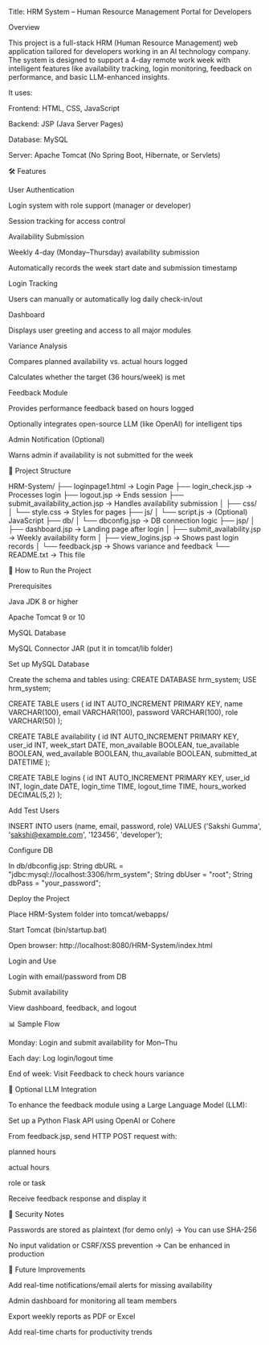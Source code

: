 Title: HRM System – Human Resource Management Portal for Developers

Overview

This project is a full-stack HRM (Human Resource Management) web application tailored for developers working in an AI technology company. The system is designed to support a 4-day remote work week with intelligent features like availability tracking, login monitoring, feedback on performance, and basic LLM-enhanced insights.

It uses:

Frontend: HTML, CSS, JavaScript

Backend: JSP (Java Server Pages)

Database: MySQL

Server: Apache Tomcat (No Spring Boot, Hibernate, or Servlets)

🛠 Features

User Authentication

Login system with role support (manager or developer)

Session tracking for access control

Availability Submission

Weekly 4-day (Monday–Thursday) availability submission

Automatically records the week start date and submission timestamp

Login Tracking

Users can manually or automatically log daily check-in/out

Dashboard

Displays user greeting and access to all major modules

Variance Analysis

Compares planned availability vs. actual hours logged

Calculates whether the target (36 hours/week) is met

Feedback Module

Provides performance feedback based on hours logged

Optionally integrates open-source LLM (like OpenAI) for intelligent tips

Admin Notification (Optional)

Warns admin if availability is not submitted for the week

📁 Project Structure

HRM-System/
├── loginpage1.html → Login Page
├── login_check.jsp → Processes login
├── logout.jsp → Ends session
├── submit_availability_action.jsp → Handles availability submission
│
├── css/
│ └── style.css → Styles for pages
├── js/
│ └── script.js → (Optional) JavaScript
├── db/
│ └── dbconfig.jsp → DB connection logic
├── jsp/
│ ├── dashboard.jsp → Landing page after login
│ ├── submit_availability.jsp → Weekly availability form
│ ├── view_logins.jsp → Shows past login records
│ └── feedback.jsp → Shows variance and feedback
└── README.txt → This file

🧠 How to Run the Project

Prerequisites

Java JDK 8 or higher

Apache Tomcat 9 or 10

MySQL Database

MySQL Connector JAR (put it in tomcat/lib folder)

Set up MySQL Database

Create the schema and tables using:
CREATE DATABASE hrm_system;
USE hrm_system;

CREATE TABLE users (
id INT AUTO_INCREMENT PRIMARY KEY,
name VARCHAR(100),
email VARCHAR(100),
password VARCHAR(100),
role VARCHAR(50)
);

CREATE TABLE availability (
id INT AUTO_INCREMENT PRIMARY KEY,
user_id INT,
week_start DATE,
mon_available BOOLEAN,
tue_available BOOLEAN,
wed_available BOOLEAN,
thu_available BOOLEAN,
submitted_at DATETIME
);

CREATE TABLE logins (
id INT AUTO_INCREMENT PRIMARY KEY,
user_id INT,
login_date DATE,
login_time TIME,
logout_time TIME,
hours_worked DECIMAL(5,2)
);

Add Test Users

INSERT INTO users (name, email, password, role) VALUES
('Sakshi Gumma', 'sakshi@example.com', '123456', 'developer');

Configure DB

In db/dbconfig.jsp:
String dbURL = "jdbc:mysql://localhost:3306/hrm_system";
String dbUser = "root";
String dbPass = "your_password";

Deploy the Project

Place HRM-System folder into tomcat/webapps/

Start Tomcat (bin/startup.bat)

Open browser: http://localhost:8080/HRM-System/index.html

Login and Use

Login with email/password from DB

Submit availability

View dashboard, feedback, and logout

📊 Sample Flow

Monday: Login and submit availability for Mon–Thu

Each day: Log login/logout time

End of week: Visit Feedback to check hours variance

🧠 Optional LLM Integration

To enhance the feedback module using a Large Language Model (LLM):

Set up a Python Flask API using OpenAI or Cohere

From feedback.jsp, send HTTP POST request with:

planned hours

actual hours

role or task

Receive feedback response and display it

🔐 Security Notes

Passwords are stored as plaintext (for demo only) → You can use SHA-256

No input validation or CSRF/XSS prevention → Can be enhanced in production

🚀 Future Improvements

Add real-time notifications/email alerts for missing availability

Admin dashboard for monitoring all team members

Export weekly reports as PDF or Excel

Add real-time charts for productivity trends
